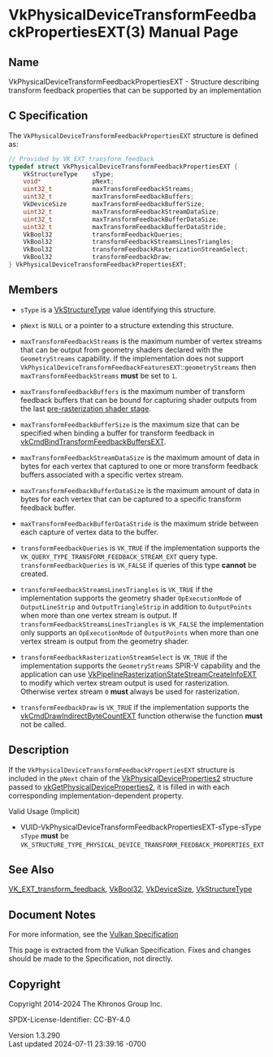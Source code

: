 # VkPhysicalDeviceTransformFeedbackPropertiesEXT(3) Manual Page

## Name

VkPhysicalDeviceTransformFeedbackPropertiesEXT - Structure describing
transform feedback properties that can be supported by an implementation



## <a href="#_c_specification" class="anchor"></a>C Specification

The `VkPhysicalDeviceTransformFeedbackPropertiesEXT` structure is
defined as:

``` c
// Provided by VK_EXT_transform_feedback
typedef struct VkPhysicalDeviceTransformFeedbackPropertiesEXT {
    VkStructureType    sType;
    void*              pNext;
    uint32_t           maxTransformFeedbackStreams;
    uint32_t           maxTransformFeedbackBuffers;
    VkDeviceSize       maxTransformFeedbackBufferSize;
    uint32_t           maxTransformFeedbackStreamDataSize;
    uint32_t           maxTransformFeedbackBufferDataSize;
    uint32_t           maxTransformFeedbackBufferDataStride;
    VkBool32           transformFeedbackQueries;
    VkBool32           transformFeedbackStreamsLinesTriangles;
    VkBool32           transformFeedbackRasterizationStreamSelect;
    VkBool32           transformFeedbackDraw;
} VkPhysicalDeviceTransformFeedbackPropertiesEXT;
```

## <a href="#_members" class="anchor"></a>Members

- `sType` is a [VkStructureType](https://registry.khronos.org/vulkan/specs/1.3-extensions/man/html/VkStructureType.html) value identifying
  this structure.

- `pNext` is `NULL` or a pointer to a structure extending this
  structure.

- <span id="limits-maxTransformFeedbackStreams"></span>
  `maxTransformFeedbackStreams` is the maximum number of vertex streams
  that can be output from geometry shaders declared with the
  `GeometryStreams` capability. If the implementation does not support
  `VkPhysicalDeviceTransformFeedbackFeaturesEXT`::`geometryStreams` then
  `maxTransformFeedbackStreams` **must** be set to `1`.

- <span id="limits-maxTransformFeedbackBuffers"></span>
  `maxTransformFeedbackBuffers` is the maximum number of transform
  feedback buffers that can be bound for capturing shader outputs from
  the last <a
  href="https://registry.khronos.org/vulkan/specs/1.3-extensions/html/vkspec.html#pipelines-graphics-subsets-pre-rasterization"
  target="_blank" rel="noopener">pre-rasterization shader stage</a>.

- <span id="limits-maxTransformFeedbackBufferSize"></span>
  `maxTransformFeedbackBufferSize` is the maximum size that can be
  specified when binding a buffer for transform feedback in
  [vkCmdBindTransformFeedbackBuffersEXT](https://registry.khronos.org/vulkan/specs/1.3-extensions/man/html/vkCmdBindTransformFeedbackBuffersEXT.html).

- <span id="limits-maxTransformFeedbackStreamDataSize"></span>
  `maxTransformFeedbackStreamDataSize` is the maximum amount of data in
  bytes for each vertex that captured to one or more transform feedback
  buffers associated with a specific vertex stream.

- <span id="limits-maxTransformFeedbackBufferDataSize"></span>
  `maxTransformFeedbackBufferDataSize` is the maximum amount of data in
  bytes for each vertex that can be captured to a specific transform
  feedback buffer.

- <span id="limits-maxTransformFeedbackBufferDataStride"></span>
  `maxTransformFeedbackBufferDataStride` is the maximum stride between
  each capture of vertex data to the buffer.

- <span id="limits-transformFeedbackQueries"></span>
  `transformFeedbackQueries` is `VK_TRUE` if the implementation supports
  the `VK_QUERY_TYPE_TRANSFORM_FEEDBACK_STREAM_EXT` query type.
  `transformFeedbackQueries` is `VK_FALSE` if queries of this type
  **cannot** be created.

- <span id="limits-transformFeedbackStreamsLinesTriangles"></span>
  `transformFeedbackStreamsLinesTriangles` is `VK_TRUE` if the
  implementation supports the geometry shader `OpExecutionMode` of
  `OutputLineStrip` and `OutputTriangleStrip` in addition to
  `OutputPoints` when more than one vertex stream is output. If
  `transformFeedbackStreamsLinesTriangles` is `VK_FALSE` the
  implementation only supports an `OpExecutionMode` of `OutputPoints`
  when more than one vertex stream is output from the geometry shader.

- <span id="limits-transformFeedbackRasterizationStreamSelect"></span>
  `transformFeedbackRasterizationStreamSelect` is `VK_TRUE` if the
  implementation supports the `GeometryStreams` SPIR-V capability and
  the application can use
  [VkPipelineRasterizationStateStreamCreateInfoEXT](https://registry.khronos.org/vulkan/specs/1.3-extensions/man/html/VkPipelineRasterizationStateStreamCreateInfoEXT.html)
  to modify which vertex stream output is used for rasterization.
  Otherwise vertex stream `0` **must** always be used for rasterization.

- <span id="limits-transformFeedbackDraw"></span>
  `transformFeedbackDraw` is `VK_TRUE` if the implementation supports
  the
  [vkCmdDrawIndirectByteCountEXT](https://registry.khronos.org/vulkan/specs/1.3-extensions/man/html/vkCmdDrawIndirectByteCountEXT.html)
  function otherwise the function **must** not be called.

## <a href="#_description" class="anchor"></a>Description

If the `VkPhysicalDeviceTransformFeedbackPropertiesEXT` structure is
included in the `pNext` chain of the
[VkPhysicalDeviceProperties2](https://registry.khronos.org/vulkan/specs/1.3-extensions/man/html/VkPhysicalDeviceProperties2.html)
structure passed to
[vkGetPhysicalDeviceProperties2](https://registry.khronos.org/vulkan/specs/1.3-extensions/man/html/vkGetPhysicalDeviceProperties2.html),
it is filled in with each corresponding implementation-dependent
property.

Valid Usage (Implicit)

- <a
  href="#VUID-VkPhysicalDeviceTransformFeedbackPropertiesEXT-sType-sType"
  id="VUID-VkPhysicalDeviceTransformFeedbackPropertiesEXT-sType-sType"></a>
  VUID-VkPhysicalDeviceTransformFeedbackPropertiesEXT-sType-sType  
  `sType` **must** be
  `VK_STRUCTURE_TYPE_PHYSICAL_DEVICE_TRANSFORM_FEEDBACK_PROPERTIES_EXT`

## <a href="#_see_also" class="anchor"></a>See Also

[VK_EXT_transform_feedback](https://registry.khronos.org/vulkan/specs/1.3-extensions/man/html/VK_EXT_transform_feedback.html),
[VkBool32](https://registry.khronos.org/vulkan/specs/1.3-extensions/man/html/VkBool32.html), [VkDeviceSize](https://registry.khronos.org/vulkan/specs/1.3-extensions/man/html/VkDeviceSize.html),
[VkStructureType](https://registry.khronos.org/vulkan/specs/1.3-extensions/man/html/VkStructureType.html)

## <a href="#_document_notes" class="anchor"></a>Document Notes

For more information, see the <a
href="https://registry.khronos.org/vulkan/specs/1.3-extensions/html/vkspec.html#VkPhysicalDeviceTransformFeedbackPropertiesEXT"
target="_blank" rel="noopener">Vulkan Specification</a>

This page is extracted from the Vulkan Specification. Fixes and changes
should be made to the Specification, not directly.

## <a href="#_copyright" class="anchor"></a>Copyright

Copyright 2014-2024 The Khronos Group Inc.

SPDX-License-Identifier: CC-BY-4.0

Version 1.3.290  
Last updated 2024-07-11 23:39:16 -0700
